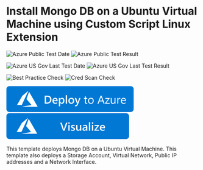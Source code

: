 # Install Mongo DB on a Ubuntu Virtual Machine using Custom Script Linux Extension

![Azure Public Test Date](https://azurequickstartsservice.blob.core.windows.net/badges/mongodb-on-ubuntu/PublicLastTestDate.svg)
![Azure Public Test Result](https://azurequickstartsservice.blob.core.windows.net/badges/mongodb-on-ubuntu/PublicDeployment.svg)

![Azure US Gov Last Test Date](https://azurequickstartsservice.blob.core.windows.net/badges/mongodb-on-ubuntu/FairfaxLastTestDate.svg)
![Azure US Gov Last Test Result](https://azurequickstartsservice.blob.core.windows.net/badges/mongodb-on-ubuntu/FairfaxDeployment.svg)

![Best Practice Check](https://azurequickstartsservice.blob.core.windows.net/badges/mongodb-on-ubuntu/BestPracticeResult.svg)
![Cred Scan Check](https://azurequickstartsservice.blob.core.windows.net/badges/mongodb-on-ubuntu/CredScanResult.svg)

[![Deploy To Azure](https://raw.githubusercontent.com/Azure/azure-quickstart-templates/master/1-CONTRIBUTION-GUIDE/images/deploytoazure.svg?sanitize=true)]("https://portal.azure.com/#create/Microsoft.Template/uri/https%3A%2F%2Fraw.githubusercontent.com%2FAzure%2Fazure-quickstart-templates%2Fmaster%2Fmongodb-on-ubuntu%2Fazuredeploy.json")  [![Visualize](https://raw.githubusercontent.com/Azure/azure-quickstart-templates/master/1-CONTRIBUTION-GUIDE/images/visualizebutton.svg?sanitize=true)]("http://armviz.io/#/?load=https%3A%2F%2Fraw.githubusercontent.com%2FAzure%2Fazure-quickstart-templates%2Fmaster%2Fmongodb-on-ubuntu%2Fazuredeploy.json")
    


    


This template deploys Mongo DB on a Ubuntu Virtual Machine. This template also deploys a Storage Account, Virtual Network, Public IP addresses and a Network Interface.

